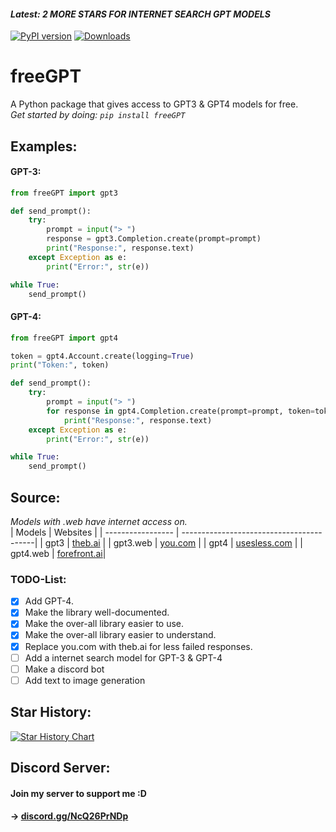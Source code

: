 #### *Latest: 2 MORE STARS FOR INTERNET SEARCH GPT MODELS*
[![PyPI version](https://badge.fury.io/py/freeGPT.svg)](https://badge.fury.io/py/freeGPT)
[![Downloads](https://static.pepy.tech/personalized-badge/freeGPT?period=month&units=international_system&left_color=grey&right_color=brightgreen&left_text=Downloads)](https://pepy.tech/project/freeGPT)
# freeGPT
A Python package that gives access to GPT3 &amp; GPT4 models for free.
<br>
*Get started by doing: `pip install freeGPT`*

## Examples:

#### GPT-3:

```python
from freeGPT import gpt3

def send_prompt():
    try:
        prompt = input("> ")
        response = gpt3.Completion.create(prompt=prompt)
        print("Response:", response.text)
    except Exception as e:
        print("Error:", str(e))

while True:
    send_prompt()
```
#### GPT-4:

```python
from freeGPT import gpt4

token = gpt4.Account.create(logging=True)
print("Token:", token) 

def send_prompt():
    try:
        prompt = input("> ")
        for response in gpt4.Completion.create(prompt=prompt, token=token):
            print("Response:", response.text)
    except Exception as e:
        print("Error:", str(e))

while True:
    send_prompt()
```

## Source:
*Models with .web have internet access on.*
<br>
| Models            | Websites                                 |
| ----------------- | -----------------------------------------|
| gpt3              | [theb.ai](https://theb.ai)               |
| gpt3.web          | [you.com](https://you.com)               |
| gpt4              | [usesless.com](https://ai.usesless.com)  |
| gpt4.web          | [forefront.ai](https://chat.forefront.ai)|

### TODO-List:
- [x] Add GPT-4.
- [x] Make the library well-documented.
- [x] Make the over-all library easier to use.
- [x] Make the over-all library easier to understand.
- [x] Replace you.com with theb.ai for less failed responses.
- [ ] Add a internet search model for GPT-3 & GPT-4
- [ ] Make a discord bot
- [ ] Add text to image generation

## Star History:
[![Star History Chart](https://api.star-history.com/svg?repos=Ruu3f/freeGPT&type=Date)](https://github.com/Ruu3f/freeGPT/stargazers)

## Discord Server:
#### Join my server to support me :D
#### -> [discord.gg/NcQ26PrNDp](https://discord.gg/NcQ26PrNDp)

